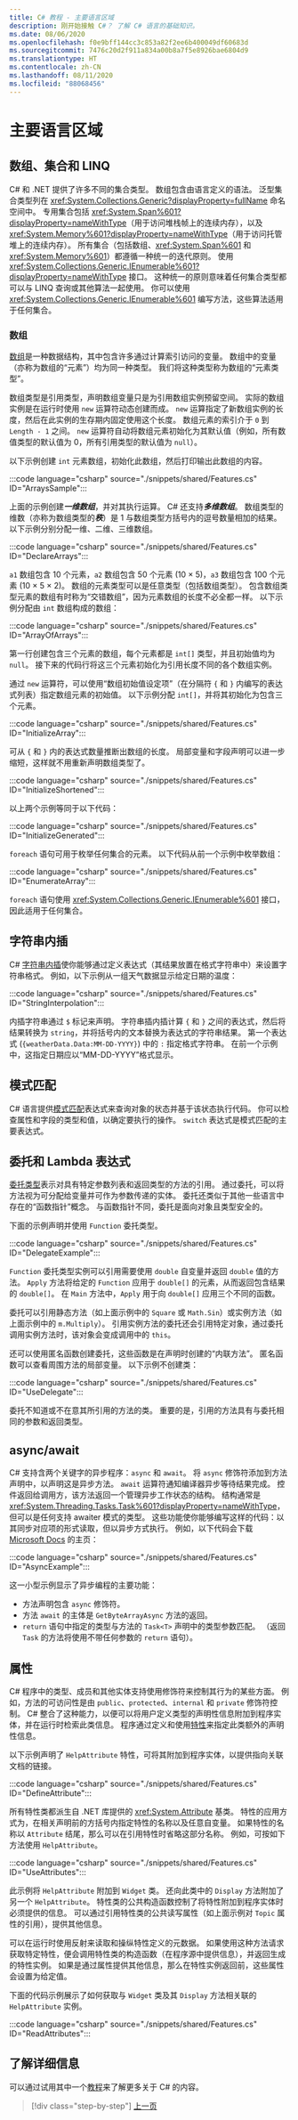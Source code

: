 ```yaml
---
title: C# 教程 - 主要语言区域
description: 刚开始接触 C#？ 了解 C# 语言的基础知识。
ms.date: 08/06/2020
ms.openlocfilehash: f0e9bff144cc3c853a82f2ee6b400049df60683d
ms.sourcegitcommit: 7476c20d2f911a834a00b8a7f5e8926bae6804d9
ms.translationtype: HT
ms.contentlocale: zh-CN
ms.lasthandoff: 08/11/2020
ms.locfileid: "88068456"
---
```

# <a name="major-language-areas"></a>主要语言区域

## <a name="arrays-collections-and-linq"></a>数组、集合和 LINQ

C# 和 .NET 提供了许多不同的集合类型。 数组包含由语言定义的语法。 泛型集合类型列在 <xref:System.Collections.Generic?displayProperty=fullName> 命名空间中。 专用集合包括 <xref:System.Span%601?displayProperty=nameWithType>（用于访问堆栈帧上的连续内存），以及 <xref:System.Memory%601?displayProperty=nameWithType>（用于访问托管堆上的连续内存）。 所有集合（包括数组、<xref:System.Span%601> 和 <xref:System.Memory%601>）都遵循一种统一的迭代原则。 使用 <xref:System.Collections.Generic.IEnumerable%601?displayProperty=nameWithType> 接口。 这种统一的原则意味着任何集合类型都可以与 LINQ 查询或其他算法一起使用。 你可以使用 <xref:System.Collections.Generic.IEnumerable%601> 编写方法，这些算法适用于任何集合。

### <a name="arrays"></a>数组

[数组](../programming-guide/arrays/index.md)是一种数据结构，其中包含许多通过计算索引访问的变量。 数组中的变量（亦称为数组的“元素”）均为同一种类型。 我们将这种类型称为数组的“元素类型”。

数组类型是引用类型，声明数组变量只是为引用数组实例预留空间。 实际的数组实例是在运行时使用 `new` 运算符动态创建而成。 `new` 运算指定了新数组实例的长度，然后在此实例的生存期内固定使用这个长度。 数组元素的索引介于 `0` 到 `Length - 1` 之间。 `new` 运算符自动将数组元素初始化为其默认值（例如，所有数值类型的默认值为 0，所有引用类型的默认值为 `null`）。

以下示例创建 `int` 元素数组，初始化此数组，然后打印输出此数组的内容。

:::code language="csharp" source="./snippets/shared/Features.cs" ID="ArraysSample":::

上面的示例创建***一维数组***，并对其执行运算。 C# 还支持***多维数组***。 数组类型的维数（亦称为数组类型的***秩***）是 1 与数组类型方括号内的逗号数量相加的结果。 以下示例分别分配一维、二维、三维数组。

:::code language="csharp" source="./snippets/shared/Features.cs" ID="DeclareArrays":::

`a1` 数组包含 10 个元素，`a2` 数组包含 50 个元素 (10 × 5)，`a3` 数组包含 100 个元素 (10 × 5 × 2)。
数组的元素类型可以是任意类型（包括数组类型）。 包含数组类型元素的数组有时称为“交错数组”，因为元素数组的长度不必全都一样。 以下示例分配由 `int` 数组构成的数组：

:::code language="csharp" source="./snippets/shared/Features.cs" ID="ArrayOfArrays":::

第一行创建包含三个元素的数组，每个元素都是 `int[]` 类型，并且初始值均为 `null`。 接下来的代码行将这三个元素初始化为引用长度不同的各个数组实例。

通过 `new` 运算符，可以使用“数组初始值设定项”（在分隔符 `{` 和 `}` 内编写的表达式列表）指定数组元素的初始值。 以下示例分配 `int[]`，并将其初始化为包含三个元素。

:::code language="csharp" source="./snippets/shared/Features.cs" ID="InitializeArray":::

可从 `{` 和 `}` 内的表达式数量推断出数组的长度。 局部变量和字段声明可以进一步缩短，这样就不用重新声明数组类型了。

:::code language="csharp" source="./snippets/shared/Features.cs" ID="InitializeShortened":::

以上两个示例等同于以下代码：

:::code language="csharp" source="./snippets/shared/Features.cs" ID="InitializeGenerated":::

`foreach` 语句可用于枚举任何集合的元素。 以下代码从前一个示例中枚举数组：

:::code language="csharp" source="./snippets/shared/Features.cs" ID="EnumerateArray":::

`foreach` 语句使用 <xref:System.Collections.Generic.IEnumerable%601> 接口，因此适用于任何集合。

## <a name="string-interpolation"></a>字符串内插

C# [字符串内插](../language-reference/tokens/interpolated.md)使你能够通过定义表达式（其结果放置在格式字符串中）来设置字符串格式。 例如，以下示例从一组天气数据显示给定日期的温度：

:::code language="csharp" source="./snippets/shared/Features.cs" ID="StringInterpolation":::

内插字符串通过 `$` 标记来声明。 字符串插内插计算 `{` 和 `}` 之间的表达式，然后将结果转换为 `string`，并将括号内的文本替换为表达式的字符串结果。 第一个表达式 (`{weatherData.Data:MM-DD-YYYY}`) 中的 `:` 指定格式字符串。 在前一个示例中，这指定日期应以“MM-DD-YYYY”格式显示。

## <a name="pattern-matching"></a>模式匹配

C# 语言提供[模式匹配](../pattern-matching.md)表达式来查询对象的状态并基于该状态执行代码。 你可以检查属性和字段的类型和值，以确定要执行的操作。 `switch` 表达式是模式匹配的主要表达式。

## <a name="delegates-and-lambda-expressions"></a>委托和 Lambda 表达式

[委托类型](../delegates-overview.md)表示对具有特定参数列表和返回类型的方法的引用。 通过委托，可以将方法视为可分配给变量并可作为参数传递的实体。 委托还类似于其他一些语言中存在的“函数指针”概念。 与函数指针不同，委托是面向对象且类型安全的。

下面的示例声明并使用 `Function` 委托类型。

:::code language="csharp" source="./snippets/shared/Features.cs" ID="DelegateExample":::

`Function` 委托类型实例可以引用需要使用 `double` 自变量并返回 `double` 值的方法。 `Apply` 方法将给定的 `Function` 应用于 `double[]` 的元素，从而返回包含结果的 `double[]`。 在 `Main` 方法中，`Apply` 用于向 `double[]` 应用三个不同的函数。

委托可以引用静态方法（如上面示例中的 `Square` 或 `Math.Sin`）或实例方法（如上面示例中的 `m.Multiply`）。 引用实例方法的委托还会引用特定对象，通过委托调用实例方法时，该对象会变成调用中的 `this`。

还可以使用匿名函数创建委托，这些函数是在声明时创建的“内联方法”。 匿名函数可以查看周围方法的局部变量。 以下示例不创建类：

:::code language="csharp" source="./snippets/shared/Features.cs" ID="UseDelegate":::

委托不知道或不在意其所引用的方法的类。 重要的是，引用的方法具有与委托相同的参数和返回类型。

## <a name="async--await"></a>async/await

C# 支持含两个关键字的异步程序：`async` 和 `await`。 将 `async` 修饰符添加到方法声明中，以声明这是异步方法。 `await` 运算符通知编译器异步等待结果完成。 控件返回给调用方，该方法返回一个管理异步工作状态的结构。 结构通常是 <xref:System.Threading.Tasks.Task%601?displayProperty=nameWithType>，但可以是任何支持 awaiter 模式的类型。 这些功能使你能够编写这样的代码：以其同步对应项的形式读取，但以异步方式执行。 例如，以下代码会下载 [Microsoft Docs](https://docs.microsoft.com) 的主页：

:::code language="csharp" source="./snippets/shared/Features.cs" ID="AsyncExample":::

这一小型示例显示了异步编程的主要功能：

- 方法声明包含 `async` 修饰符。
- 方法 `await` 的主体是 `GetByteArrayAsync` 方法的返回。
- `return` 语句中指定的类型与方法的 `Task<T>` 声明中的类型参数匹配。 （返回 `Task` 的方法将使用不带任何参数的 `return` 语句）。

## <a name="attributes"></a>属性

C# 程序中的类型、成员和其他实体支持使用修饰符来控制其行为的某些方面。 例如，方法的可访问性是由 `public`、`protected`、`internal` 和 `private` 修饰符控制。 C# 整合了这种能力，以便可以将用户定义类型的声明性信息附加到程序实体，并在运行时检索此类信息。 程序通过定义和使用[特性](../programming-guide/concepts/attributes/index.md)来指定此类额外的声明性信息。

以下示例声明了 `HelpAttribute` 特性，可将其附加到程序实体，以提供指向关联文档的链接。

:::code language="csharp" source="./snippets/shared/Features.cs" ID="DefineAttribute":::

所有特性类都派生自 .NET 库提供的 <xref:System.Attribute> 基类。 特性的应用方式为，在相关声明前的方括号内指定特性的名称以及任意自变量。 如果特性的名称以 `Attribute` 结尾，那么可以在引用特性时省略这部分名称。 例如，可按如下方法使用 `HelpAttribute`。

:::code language="csharp" source="./snippets/shared/Features.cs" ID="UseAttributes":::

此示例将 `HelpAttribute` 附加到 `Widget` 类。 还向此类中的 `Display` 方法附加了另一个 `HelpAttribute`。 特性类的公共构造函数控制了将特性附加到程序实体时必须提供的信息。 可以通过引用特性类的公共读写属性（如上面示例对 `Topic` 属性的引用），提供其他信息。

可以在运行时使用反射来读取和操纵特性定义的元数据。 如果使用这种方法请求获取特定特性，便会调用特性类的构造函数（在程序源中提供信息），并返回生成的特性实例。 如果是通过属性提供其他信息，那么在特性实例返回前，这些属性会设置为给定值。

下面的代码示例展示了如何获取与 `Widget` 类及其 `Display` 方法相关联的 `HelpAttribute` 实例。

:::code language="csharp" source="./snippets/shared/Features.cs" ID="ReadAttributes":::

## <a name="learn-more"></a>了解详细信息

可以通过试用其中一个[教程](../tutorials/index.md)来了解更多关于 C# 的内容。

>[!div class="step-by-step"]
>[上一页](program-building-blocks.md)

